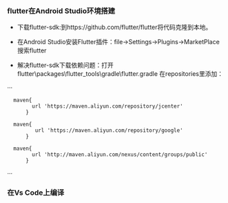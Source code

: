 ### flutter在Android Studio环境搭建

- 下载flutter-sdk:到https://github.com/flutter/flutter将代码克隆到本地。

- 在Android Studio安装Flutter插件：file->Settings->Plugins->MarketPlace搜索flutter

- 解决flutter-sdk下载依赖问题：打开flutter\packages\flutter_tools\gradle\flutter.gradle 在repositories里添加：

···     

      maven{
            url 'https://maven.aliyun.com/repository/jcenter'
          }
		  
	  maven{
             url 'https://maven.aliyun.com/repository/google'
          }
		  
      maven{
            url 'http://maven.aliyun.com/nexus/content/groups/public'
          }
···
    

### 在Vs Code上编译